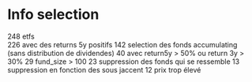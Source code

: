 # Info selection

248 etfs  
226 avec des returns 5y positifs
142 selection des fonds accumulating (sans distribution de dividendes)
40 avec return5y > 50% ou return 3y > 30%
29 fund_size > 100
23 suppression des fonds qui se ressemble
13 suppression en fonction des sous jaccent
12 prix trop élevé



